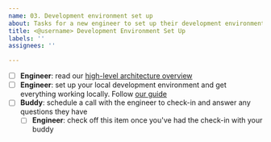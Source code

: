 ```yaml
---
name: 03. Development environment set up
about: Tasks for a new engineer to set up their development environment
title: <@username> Development Environment Set Up
labels: ''
assignees: ''

---
```


- [ ] **Engineer**: read our [high-level architecture overview](/docs/architecture.md)
- [ ] **Engineer**: set up your local development environment and get everything working locally.
      Follow [our guide](/docs/DEVELOPING.md)
- [ ] **Buddy**: schedule a call with the engineer to check-in and answer any questions they have
  - [ ] **Engineer**: check off this item once you've had the check-in with your buddy
